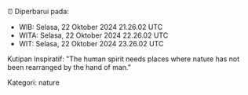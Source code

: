 ⏰ Diperbarui pada:
- WIB: Selasa, 22 Oktober 2024 21.26.02 UTC
- WITA: Selasa, 22 Oktober 2024 22.26.02 UTC
- WIT: Selasa, 22 Oktober 2024 23.26.02 UTC

Kutipan Inspiratif:
"The human spirit needs places where nature has not been rearranged by the hand of man."


Kategori: nature

